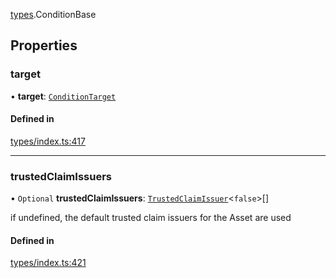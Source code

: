 [types](../../Modules/Types/Types.md).ConditionBase

## Properties

### target

• **target**: [`ConditionTarget`](../../Enums/Types/ConditionTarget.md)

#### Defined in

[types/index.ts:417](https://github.com/PolymeshAssociation/polymesh-sdk/blob/15be87e8/src/types/index.ts#L417)

___

### trustedClaimIssuers

• `Optional` **trustedClaimIssuers**: [`TrustedClaimIssuer`](TrustedClaimIssuer.md)<``false``\>[]

if undefined, the default trusted claim issuers for the Asset are used

#### Defined in

[types/index.ts:421](https://github.com/PolymeshAssociation/polymesh-sdk/blob/15be87e8/src/types/index.ts#L421)
